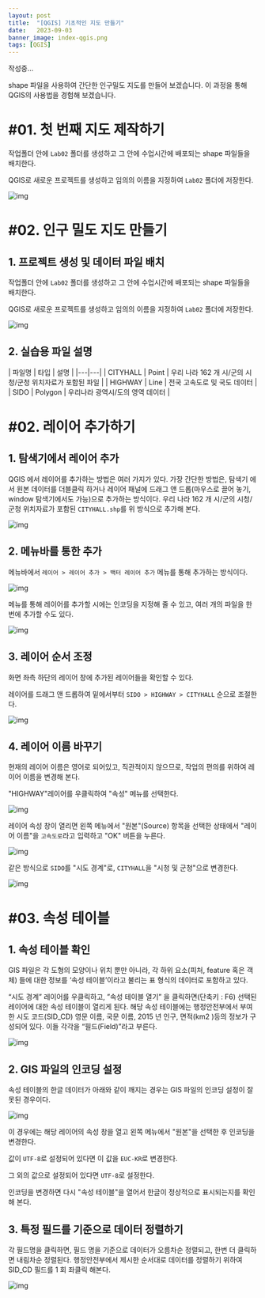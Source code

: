 ```yaml
---
layout: post
title:  "[QGIS] 기초적인 지도 만들기"
date:   2023-09-03
banner_image: index-qgis.png
tags: [QGIS]
---
```


작성중...

<!--more-->

shape 파일을 사용하여 간단한 인구밀도 지도를 만들어 보겠습니다. 이 과정을 통해 QGIS의 사용법을 경험해 보겠습니다.

# #01. 첫 번째 지도 제작하기

작업폴더 안에 `Lab02` 폴더를 생성하고 그 안에 수업시간에 배포되는 shape 파일들을 배치한다.

QGIS로 새로운 프로젝트를 생성하고 임의의 이름을 지정하여 `Lab02` 폴더에 저장한다.

![img](/images/posts/2023/0903/lab02-1.png)

# #02. 인구 밀도 지도 만들기

## 1. 프로젝트 생성 및 데이터 파일 배치

작업폴더 안에 `Lab02` 폴더를 생성하고 그 안에 수업시간에 배포되는 shape 파일들을 배치한다.

QGIS로 새로운 프로젝트를 생성하고 임의의 이름을 지정하여 `Lab02` 폴더에 저장한다.

![img](/images/posts/2023/0903/lab02-1.png)

## 2. 실습용 파일 설명

| 파일명 | 타입 | 설명 |
|---|---|
| CITYHALL | Point | 우리 나라 162 개 시/군의 시청/군청 위치자료가 포함된 파일 |
| HIGHWAY | Line | 전국 고속도로 및 국도 데이터 |
| SIDO | Polygon | 우리나라 광역시/도의 영역 데이터 |

# #02. 레이어 추가하기

## 1. 탐색기에서 레이어 추가

QGIS 에서 레이어를 추가하는 방법은 여러 가지가 있다. 가장 간단한 방법은, 탐색기 에서 원본 데이터를 더블클릭 하거나 레이어 패널에 드래그 앤 드롭(마우스로 끌어 놓기, window 탐색기에서도 가능)으로 추가하는 방식이다. 우리 나라 162 개 시/군의 시청/군청 위치자료가 포함된 `CITYHALL.shp`를 위 방식으로 추가해 본다.

![img](/images/posts/2023/0903/lab02-2.png)

## 2. 메뉴바를 통한 추가

메뉴바에서 `레이어 > 레이어 추가 > 백터 레이어 추가` 메뉴를 통해 추가하는 방식이다.

![img](/images/posts/2023/0903/lab02-3.png)

메뉴를 통해 레이어를 추가할 시에는 인코딩을 지정해 줄 수 있고, 여러 개의 파일을 한 번에 추가할 수도 있다.

![img](/images/posts/2023/0903/lab02-4.png)

## 3. 레이어 순서 조정

화면 좌측 하단의 레이어 창에 추가된 레이어들을 확인할 수 있다.

레이어를 드래그 앤 드롭하여 밑에서부터 `SIDO > HIGHWAY > CITYHALL` 순으로 조절한다.

![img](/images/posts/2023/0903/lab02-5.png)

## 4. 레이어 이름 바꾸기

현재의 레이어 이름은 영어로 되어있고, 직관적이지 않으므로, 작업의 편의를 위하여 레이어 이름을 변경해 본다.

"HIGHWAY"레이어를 우클릭하여 "속성" 메뉴를 선택한다.

![img](/images/posts/2023/0903/lab02-6.png)

레이어 속성 창이 열리면 왼쪽 메뉴에서 "원본"(Source) 항목을 선택한 상태에서 "레이어 이름"을 `고속도로`라고 입력하고 "OK" 버튼을 누른다.

![img](/images/posts/2023/0903/lab02-7.png)

같은 방식으로 `SIDO`를 "시도 경계"로, `CITYHALL`을 "시청 및 군청"으로 변경한다.

![img](/images/posts/2023/0903/lab02-8.png)

# #03. 속성 테이블

## 1. 속성 테이블 확인

GIS 파일은 각 도형의 모양이나 위치 뿐만 아니라, 각 하위 요소(피처, feature 혹은 객체) 들에 대한 정보를 ‘속성 테이블’이라고 불리는 표 형식의 데이터로 포함하고 있다.

“시도 경계” 레이어를 우클릭하고, ”속성 테이블 열기” 을 클릭하면(단축키 : F6) 선택된 레이어에 대한 속성 테이블이 열리게 된다. 해당 속성 테이블에는 행정안전부에서 부여한 시도 코드(SID_CD) 영문 이름, 국문 이름, 2015 년 인구, 면적(km2 )등의 정보가 구성되어 있다. 이들 각각을 “필드(Field)”라고 부른다.

![img](/images/posts/2023/0903/lab02-9.png)

## 2. GIS 파일의 인코딩 설정

속성 테이블의 한글 데이터가 아래와 같이 깨지는 경우는 GIS 파일의 인코딩 설정이 잘못된 경우이다.

![img](/images/posts/2023/0903/lab02-10.png)

이 경우에는 해당 레이어의 속성 창을 열고 왼쪽 메뉴에서 "원본"을 선택한 후 인코딩을 변경한다.

값이 `UTF-8`로 설정되어 있다면 이 값을 `EUC-KR`로 변경한다.

그 외의 값으로 설정되어 있다면 `UTF-8`로 설정한다.

인코딩을 변경하면 다시 "속성 테이블"을 열어서 한글이 정상적으로 표시되는지를 확인해 본다.

## 3. 특정 필드를 기준으로 데이터 정렬하기

각 필드명을 클릭하면, 필드 명을 기준으로 데이터가 오름차순 정렬되고, 한번 더 클릭하면 내림차순 정렬된다. 행정안전부에서 제시한 순서대로 데이터를 정렬하기 위하여 SID_CD 필드를 1 회 좌클릭 해본다.

![img](/images/posts/2023/0903/lab02-11.png)